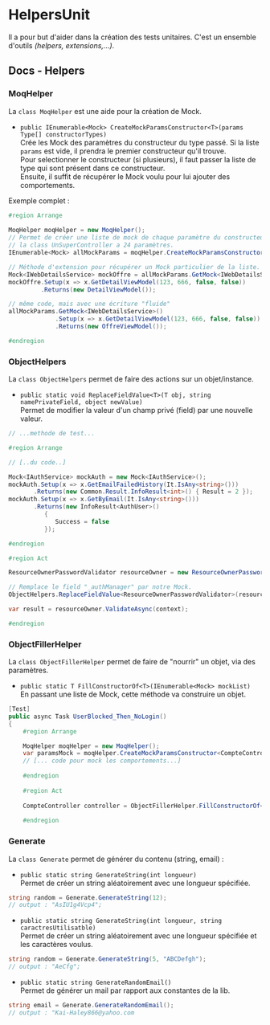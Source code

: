 # HelpersUnit

Il a pour but d'aider dans la création des tests unitaires. C'est un ensemble d'outils _(helpers, extensions,...)_.  

## Docs - Helpers

### MoqHelper

La `class MoqHelper` est une aide pour la création de Mock.  
- `public IEnumerable<Mock> CreateMockParamsConstructor<T>(params Type[] constructorTypes)`  
Crée les Mock des paramètres du constructeur du type passé. Si la liste `params` est vide, il prendra le premier constructeur qu'il trouve.  
Pour selectionner le constructeur (si plusieurs), il faut passer la liste de type qui sont présent dans ce constructeur.   
Ensuite, il suffit de récupérer le Mock voulu pour lui ajouter des comportements.  

Exemple complet :  
```cs
#region Arrange
    
MoqHelper moqHelper = new MoqHelper();
// Permet de créer une liste de mock de chaque paramètre du constructeur.
// la class UnSuperController a 24 paramètres.
IEnumerable<Mock> allMockParams = moqHelper.CreateMockParamsConstructor<UnSuperController>();

// Méthode d'extension pour récupérer un Mock particulier de la liste.
Mock<IWebDetailsService> mockOffre = allMockParams.GetMock<IWebDetailsService>();
mockOffre.Setup(x => x.GetDetailViewModel(123, 666, false, false))
         .Returns(new DetailViewModel());

// même code, mais avec une écriture "fluide"
allMockParams.GetMock<IWebDetailsService>()
             .Setup(x => x.GetDetailViewModel(123, 666, false, false))
             .Returns(new OffreViewModel());

#endregion
```

### ObjectHelpers

La `class ObjectHelpers` permet de faire des actions sur un objet/instance.  

- `public static void ReplaceFieldValue<T>(T obj, string namePrivateField, object newValue)`  
Permet de modifier la valeur d'un champ privé (field) par une nouvelle valeur.  
```cs
// ...methode de test...

#region Arrange

// [..du code..]

Mock<IAuthService> mockAuth = new Mock<IAuthService>();
mockAuth.Setup(x => x.GetEmailFailedHistory(It.IsAny<string>()))
       .Returns(new Common.Result.InfoResult<int>() { Result = 2 });
mockAuth.Setup(x => x.GetByEmail(It.IsAny<string>()))
       .Returns(new InfoResult<AuthUser>()
          {
             Success = false
          });

#endregion

#region Act

ResourceOwnerPasswordValidator resourceOwner = new ResourceOwnerPasswordValidator(config, mockLogger.Object);

// Remplace le field "_authManager" par notre Mock.
ObjectHelpers.ReplaceFieldValue<ResourceOwnerPasswordValidator>(resourceOwner, "_authManager", mockAuth.Object);

var result = resourceOwner.ValidateAsync(context);

#endregion
```

### ObjectFillerHelper

La `class ObjectFillerHelper` permet de faire de "nourrir" un objet, via des paramètres.  

- `public static T FillConstructorOf<T>(IEnumerable<Mock> mockList)`  
En passant une liste de Mock, cette méthode va construire un objet.  
```cs
[Test]
public async Task UserBlocked_Then_NoLogin()
{
    #region Arrange

    MoqHelper moqHelper = new MoqHelper();
    var paramsMock = moqHelper.CreateMockParamsConstructor<CompteController>();
    // [... code pour mock les comportements...]
    
    #endregion
    
    #region Act
    
    CompteController controller = ObjectFillerHelper.FillConstructorOf<CompteController>(paramsMock);
        
    #endregion
```

### Generate

La `class Generate` permet de générer du contenu (string, email) :  

- `public static string GenerateString(int longueur)`  
Permet de créer un string aléatoirement avec une longueur spécifiée.
```cs
string random = Generate.GenerateString(12);
// output : "AsIU1g4Vcp4";
```
- `public static string GenerateString(int longueur, string caractresUtilisatble)`  
Permet de créer un string aléatoirement avec une longueur spécifiée et les caractères voulus.
```cs
string random = Generate.GenerateString(5, "ABCDefgh");
// output : "AeCfg";
```
- `public static string GenerateRandomEmail()`  
Permet de générer un mail par rapport aux constantes de la lib.  
```cs
string email = Generate.GenerateRandomEmail();
// output : "Kai-Haley866@yahoo.com
```
